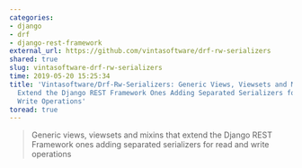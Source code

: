 ```yaml
---
categories:
- django
- drf
- django-rest-framework
external_url: https://github.com/vintasoftware/drf-rw-serializers
shared: true
slug: vintasoftware-drf-rw-serializers
time: 2019-05-20 15:25:34
title: 'Vintasoftware/Drf-Rw-Serializers: Generic Views, Viewsets and Mixins That
  Extend the Django REST Framework Ones Adding Separated Serializers for Read and
  Write Operations'
toread: true
---
```


> Generic views, viewsets and mixins that extend the Django REST Framework ones adding separated serializers for read and write operations